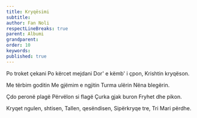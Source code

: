 ```yaml
---
title: Kryqësimi
subtitle:
author: Fan Noli
respectLineBreaks: true
parent: Albumi
grandparent:
order: 10
keywords:
published: true
---
```


Po troket çekani
Po kërcet mejdani
Dor' e këmb' i çpon,
Krishtin kryqëson.

Me tërbim goditin
Me gjëmim e ngjitin
Turma ulërin
Nëna blegërin.

Çdo peronë plagë
Përvëlon si flagë
Çurka gjak buron
Fryhet dhe pikon.

Kryqet ngulen, shtisen,
Tallen, qesëndisen,
Sipërkryqe tre,
Tri Mari përdhe.
